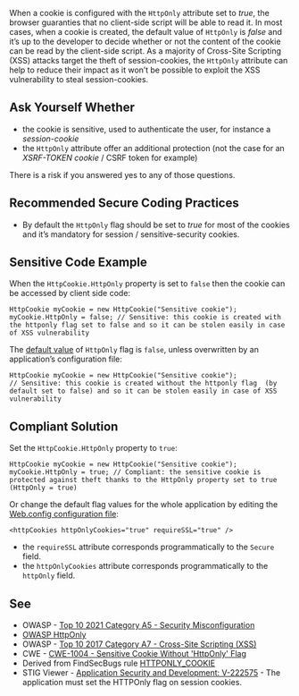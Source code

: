 When a cookie is configured with the `HttpOnly` attribute set to *true*, the browser guaranties that no client-side script will
be able to read it. In most cases, when a cookie is created, the default value of `HttpOnly` is *false* and it’s up to the developer
to decide whether or not the content of the cookie can be read by the client-side script. As a majority of Cross-Site Scripting (XSS) attacks target
the theft of session-cookies, the `HttpOnly` attribute can help to reduce their impact as it won’t be possible to exploit the XSS
vulnerability to steal session-cookies.

## Ask Yourself Whether

-  the cookie is sensitive, used to authenticate the user, for instance a *session-cookie*
-  the `HttpOnly` attribute offer an additional protection (not the case for an *XSRF-TOKEN cookie* / CSRF token for example)

There is a risk if you answered yes to any of those questions.

## Recommended Secure Coding Practices

-  By default the `HttpOnly` flag should be set to *true* for most of the cookies and it’s mandatory for session /
  sensitive-security cookies.

## Sensitive Code Example

When the `HttpCookie.HttpOnly` property is set to `false` then the cookie can be accessed by client side code:

    HttpCookie myCookie = new HttpCookie("Sensitive cookie");
    myCookie.HttpOnly = false; // Sensitive: this cookie is created with the httponly flag set to false and so it can be stolen easily in case of XSS vulnerability

The [default value](https://docs.microsoft.com/en-us/dotnet/api/system.web.httpcookie.httponly?view=netframework-4.8) of
`HttpOnly` flag is `false`, unless overwritten by an application’s configuration file:

    HttpCookie myCookie = new HttpCookie("Sensitive cookie");
    // Sensitive: this cookie is created without the httponly flag  (by default set to false) and so it can be stolen easily in case of XSS vulnerability

## Compliant Solution

Set the `HttpCookie.HttpOnly` property to `true`:

    HttpCookie myCookie = new HttpCookie("Sensitive cookie");
    myCookie.HttpOnly = true; // Compliant: the sensitive cookie is protected against theft thanks to the HttpOnly property set to true (HttpOnly = true)

Or change the default flag values for the whole application by editing the [Web.config configuration file](https://docs.microsoft.com/en-us/previous-versions/dotnet/netframework-4.0/ms228262%28v=vs.100%29):

    <httpCookies httpOnlyCookies="true" requireSSL="true" />

-  the `requireSSL` attribute corresponds programmatically to the `Secure` field.
-  the `httpOnlyCookies` attribute corresponds programmatically to the `httpOnly` field.

## See

-  OWASP - [Top 10 2021 Category A5 - Security Misconfiguration](https://owasp.org/Top10/A05_2021-Security_Misconfiguration/)
-  [OWASP HttpOnly](https://owasp.org/www-community/HttpOnly)
-  OWASP - [Top 10 2017 Category A7 - Cross-Site Scripting
  (XSS)](https://owasp.org/www-project-top-ten/2017/A7_2017-Cross-Site_Scripting_%28XSS%29)
-  CWE - [CWE-1004 - Sensitive Cookie Without 'HttpOnly' Flag](https://cwe.mitre.org/data/definitions/1004)
-  Derived from FindSecBugs rule [HTTPONLY_COOKIE](https://find-sec-bugs.github.io/bugs.htm#HTTPONLY_COOKIE)
-  STIG Viewer - [Application Security and
  Development: V-222575](https://stigviewer.com/stig/application_security_and_development/2023-06-08/finding/V-222575) - The application must set the HTTPOnly flag on session cookies.